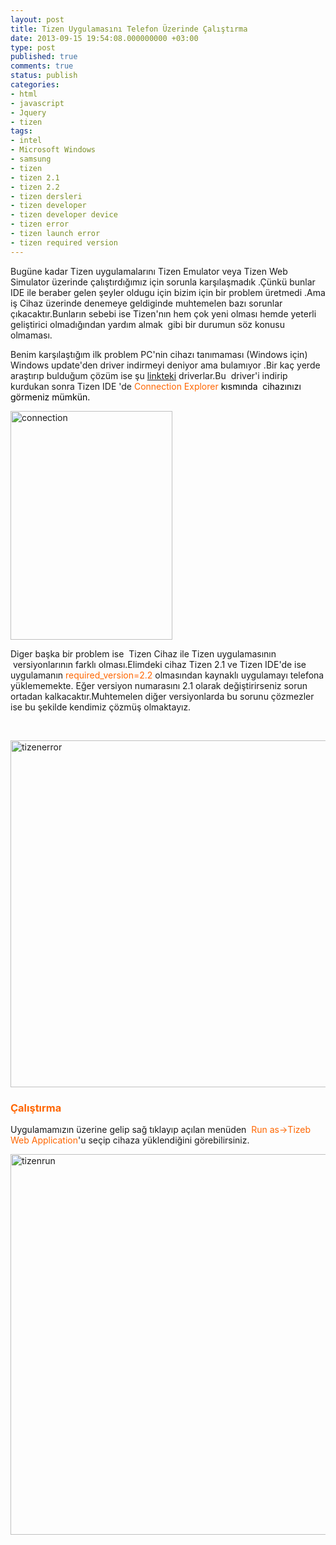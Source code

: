 ```yaml
---
layout: post
title: Tizen Uygulamasını Telefon Üzerinde Çalıştırma
date: 2013-09-15 19:54:08.000000000 +03:00
type: post
published: true
comments: true
status: publish
categories:
- html
- javascript
- Jquery
- tizen
tags:
- intel
- Microsoft Windows
- samsung
- tizen
- tizen 2.1
- tizen 2.2
- tizen dersleri
- tizen developer
- tizen developer device
- tizen error
- tizen launch error
- tizen required version
---
```

<p>Bugüne kadar Tizen uygulamalarını Tizen Emulator veya Tizen Web Simulator üzerinde çalıştırdığımız için sorunla karşılaşmadık .Çünkü bunlar IDE ile beraber gelen şeyler oldugu için bizim için bir problem üretmedi .Ama iş Cihaz üzerinde denemeye geldiginde muhtemelen bazı sorunlar çıkacaktır.Bunların sebebi ise Tizen'nın hem çok yeni olması hemde yeterli geliştirici olmadığından yardım almak  gibi bir durumun söz konusu olmaması.</p>
<p>Benim karşılaştığım ilk problem PC'nin cihazı tanımaması (Windows için) Windows update'den driver indirmeyi deniyor ama bulamıyor .Bir kaç yerde araştırıp bulduğum çözüm ise şu <a href="http://www.4shared.com/zip/8XTsm_P5/samsung_usb_driver_for_mobile_.html?">linkteki</a> driverlar.Bu  driver'i indirip kurdukan sonra Tizen IDE 'de <span style="color:#ff6600;">Connection Explorer <span style="color:#000000;">kısmında  cihazınızı görmeniz mümkün.</span></span></p>
<p><a href="http://nazirdogan.files.wordpress.com/2013/09/connection.png"><img class="alignnone size-full wp-image-164" alt="connection" src="{{ site.baseurl }}/assets/connection.png" width="259" height="366" /></a></p>
<p>Diger başka bir problem ise  Tizen Cihaz ile Tizen uygulamasının  versiyonlarının farklı olması.Elimdeki cihaz Tizen 2.1 ve Tizen IDE'de ise uygulamanın <span style="color:#ff6600;">required_version=2.2</span> olmasından kaynaklı uygulamayı telefona yüklememekte. Eğer versiyon numarasını 2.1 olarak değiştirirseniz sorun ortadan kalkacaktır.Muhtemelen diğer versiyonlarda bu sorunu çözmezler ise bu şekilde kendimiz çözmüş olmaktayız.</p>
<p>&nbsp;</p>
<p><a href="http://nazirdogan.files.wordpress.com/2013/09/tizenerror.png"><img class="alignnone size-large wp-image-156" alt="tizenerror" src="{{ site.baseurl }}/assets/tizenerror.png?w=1024" width="1024" height="555" /></a></p>
<h3><span style="color:#ff6600;">Çalıştırma</span></h3>
<p>Uygulamamızın üzerine gelip sağ tıklayıp açılan menüden<span style="color:#ff6600;">  Run as-&gt;Tizeb Web Application</span>'u seçip cihaza yüklendiğini görebilirsiniz.</p>
<p><a href="http://nazirdogan.files.wordpress.com/2013/09/tizenrun.png"><img class="alignnone size-large wp-image-160" alt="tizenrun" src="{{ site.baseurl }}/assets/tizenrun.png?w=1024" width="1024" height="609" /></a></p>
<p>&nbsp;</p>
<p>&nbsp;</p>
<p>&nbsp;</p>
